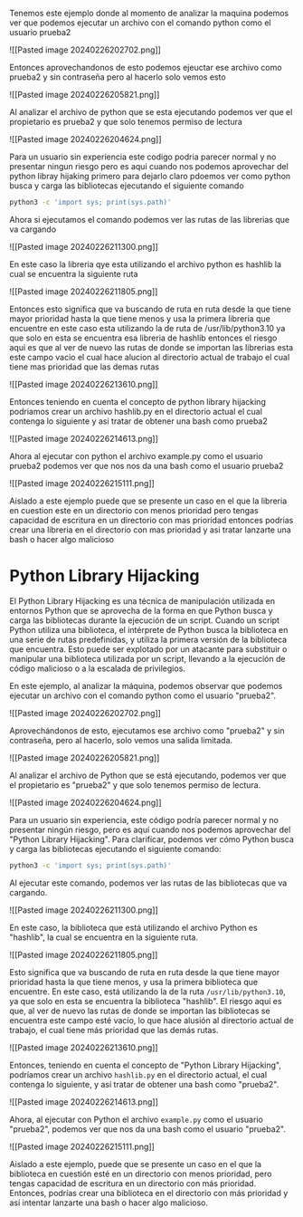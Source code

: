 

Tenemos este ejemplo donde al momento de analizar la maquina podemos ver que podemos ejecutar un archivo con el comando python como el usuario prueba2


![[Pasted image 20240226202702.png]]

Entonces aprovechandonos de esto podemos ejeuctar ese archivo como prueba2 y sin contraseña pero al hacerlo solo vemos esto


![[Pasted image 20240226205821.png]]

Al analizar el archivo de python que se esta ejecutando podemos ver que el propietario es prueba2 y que solo tenemos permiso de lectura 

![[Pasted image 20240226204624.png]]

Para un usuario sin experiencia este codigo podria parecer normal y no presentar ningun riesgo pero es aqui cuando nos podemos aprovechar del python libray hijaking primero para dejarlo claro pdoemos ver como python busca y carga las bibliotecas ejecutando el siguiente comando


```bash
python3 -c 'import sys; print(sys.path)'
```

Ahora si ejecutamos el comando podemos ver las rutas de las librerias que va cargando 

![[Pasted image 20240226211300.png]]

En este caso la libreria qye esta utilizando el archivo python es hashlib la cual se encuentra la siguiente ruta

![[Pasted image 20240226211805.png]]

Entonces esto significa que va buscando de ruta en ruta desde la que tiene mayor prioridad hasta la que tiene menos y usa la primera libreria que encuentre en este caso esta utilizando la de ruta de /usr/lib/python3.10 ya que solo en esta se encuentra esa libreria de hashlib entonces el riesgo aqui es que al ver de nuevo las rutas de donde se importan las librerias esta este campo vacio el cual hace alucion al directorio actual de trabajo el cual tiene mas prioridad que las demas rutas

![[Pasted image 20240226213610.png]]

Entonces teniendo en cuenta el concepto de python library hijacking podriamos crear un archivo hashlib.py en el directorio actual el cual contenga lo siguiente y asi tratar de obtener una bash como prueba2

![[Pasted image 20240226214613.png]]

Ahora al ejecutar con python el archivo example.py como el usuario prueba2 podemos ver que nos  nos da una bash como el usuario prueba2


![[Pasted image 20240226215111.png]]

Aislado a este ejemplo puede que se presente un caso en el que la libreria en cuestion este en un directorio con menos prioridad pero tengas capacidad de escritura en un directorio con mas prioridad entonces podrias crear una libreria en el directorio con mas prioridad y asi tratar lanzarte una bash o hacer algo malicioso







# Python Library Hijacking

El Python Library Hijacking es una técnica de manipulación utilizada en entornos Python que se aprovecha de la forma en que Python busca y carga las bibliotecas durante la ejecución de un script. Cuando un script Python utiliza una biblioteca, el intérprete de Python busca la biblioteca en una serie de rutas predefinidas, y utiliza la primera versión de la biblioteca que encuentra. Esto puede ser explotado por un atacante para substituir o manipular una biblioteca utilizada por un script, llevando a la ejecución de código malicioso o a la escalada de privilegios.

En este ejemplo, al analizar la máquina, podemos observar que podemos ejecutar un archivo con el comando python como el usuario "prueba2".

![[Pasted image 20240226202702.png]]

Aprovechándonos de esto, ejecutamos ese archivo como "prueba2" y sin contraseña, pero al hacerlo, solo vemos una salida limitada.

![[Pasted image 20240226205821.png]]

Al analizar el archivo de Python que se está ejecutando, podemos ver que el propietario es "prueba2" y que solo tenemos permiso de lectura.

![[Pasted image 20240226204624.png]]

Para un usuario sin experiencia, este código podría parecer normal y no presentar ningún riesgo, pero es aquí cuando nos podemos aprovechar del "Python Library Hijacking". Para clarificar, podemos ver cómo Python busca y carga las bibliotecas ejecutando el siguiente comando:

```bash
python3 -c 'import sys; print(sys.path)'
```

Al ejecutar este comando, podemos ver las rutas de las bibliotecas que va cargando.

![[Pasted image 20240226211300.png]]

En este caso, la biblioteca que está utilizando el archivo Python es "hashlib", la cual se encuentra en la siguiente ruta.

![[Pasted image 20240226211805.png]]

Esto significa que va buscando de ruta en ruta desde la que tiene mayor prioridad hasta la que tiene menos, y usa la primera biblioteca que encuentre. En este caso, está utilizando la de la ruta `/usr/lib/python3.10`, ya que solo en esta se encuentra la biblioteca "hashlib". El riesgo aquí es que, al ver de nuevo las rutas de donde se importan las bibliotecas se encuentra este campo esté vacío, lo que hace alusión al directorio actual de trabajo, el cual tiene más prioridad que las demás rutas.

![[Pasted image 20240226213610.png]]

Entonces, teniendo en cuenta el concepto de "Python Library Hijacking", podríamos crear un archivo `hashlib.py` en el directorio actual, el cual contenga lo siguiente, y así tratar de obtener una bash como "prueba2".

![[Pasted image 20240226214613.png]]

Ahora, al ejecutar con Python el archivo `example.py` como el usuario "prueba2", podemos ver que nos da una bash como el usuario "prueba2".

![[Pasted image 20240226215111.png]]

Aislado a este ejemplo, puede que se presente un caso en el que la biblioteca en cuestión esté en un directorio con menos prioridad, pero tengas capacidad de escritura en un directorio con más prioridad. Entonces, podrías crear una biblioteca en el directorio con más prioridad y así intentar lanzarte una bash o hacer algo malicioso.
